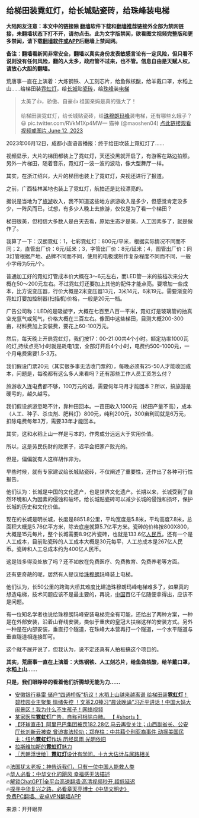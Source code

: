  <!-- 面包屑导航 --> <h2>给梯田装霓虹灯，给长城贴瓷砖，给珠峰装电梯</h2> <p class="notice"><b>大陆网友注意：本文中的链接除 <a href="https://github.com/bannedbook/fanqiang" >翻墙</a>软件下载和<a href="https://github.com/killgcd/justmysocks/blob/master/README.md">翻墙推荐</a>链接外全部为禁网链接，未翻墙状态下打不开，请勿点击。此为文字版禁闻，欲看图文视频完整版和更多禁闻，请下载<a href="https://github.com/bannedbook/fanqiang">翻墙软件或APP</a>后翻墙上禁闻网。</p><p>备注：翻墙看新闻非常安全，翻墙以真实身份发表敏感言论有一定风险，但只看不说则没有任何风险，翻的人太多，政府管不过来，也不管。信息自由是天赋人权，请放心大胆的翻墙。</b></p>  <div class="entry"> <p id="summary">荒唐事一直在上演着：大炼钢铁、人工刻芯片，给鱼做核酸，给羊戴口罩，水稻上山……给梯田装<a href="https://www.bannedbook.org/bnews/tag/%E9%9C%93%E8%99%B9%E7%81%AF/" class="st_tag internal_tag" rel="tag" title="标签 霓虹灯 下的日志">霓虹灯</a>，给<a href="https://www.bannedbook.org/bnews/tag/%e9%95%bf%e5%9f%8e/" class="st_tag internal_tag" rel="tag" title="标签 长城 下的日志">长城</a>贴<a href="https://www.bannedbook.org/bnews/tag/%E7%93%B7%E7%A0%96/" class="st_tag internal_tag" rel="tag" title="标签 瓷砖 下的日志">瓷砖</a>，给<a href="https://www.bannedbook.org/bnews/tag/%E7%8F%A0%E5%B3%B0/" class="st_tag internal_tag" rel="tag" title="标签 珠峰 下的日志">珠峰</a>装<a href="https://www.bannedbook.org/bnews/tag/%E7%94%B5%E6%A2%AF/" class="st_tag internal_tag" rel="tag" title="标签 电梯 下的日志">电梯</a></p> <blockquote><p>太美了👍，骄傲、自豪👍 祖国亲妈是真的强大了！</p> <p>给梯田装霓虹灯，给长城贴瓷砖，给<a href="https://www.bannedbook.org/bnews/tag/%e7%8f%a0%e7%a9%86%e6%9c%97%e7%8e%9b%e5%b3%b0/" class="st_tag internal_tag" rel="tag" title="标签 珠穆朗玛峰 下的日志">珠穆朗玛峰</a>装电梯，还有哪些幺蛾子？😃 pic.twitter.com/RVkM1Xp4MW— 猫神 (@maoshen04) <a href="https://twitter.com/maoshen04/status/1668326265022185472?ref_src=twsrc%5Etfw">点此链接观看视频或图片 June 12, 2023</a></p></blockquote> <p>2023年06月12日，成都小直语音播报：终于给田坎装上霓虹灯了……</p> <p>视频显示，大片的梯田都装上了霓虹灯，天还没黑就开启了，有游客在路边拍照。另外一片梯田，随着音乐，霓虹灯一波一波的波动，像大型舞厅一样。</p> <p>其实，在浙江绍兴，大片的梯田也装上了霓虹灯，央视还进行了报道。</p> <p>之前，广西桂林某地也装上了霓虹灯，航拍还是比较漂亮的。</p> <p>据说是当地为了<a href="https://www.bannedbook.org/bnews/tag/%e6%97%85%e6%b8%b8/" class="st_tag internal_tag" rel="tag" title="标签 旅游 下的日志">旅游</a>收入，我不知道这些地方旅游收入是多少，但感觉肯定没多少，一阵风而已，试想，有多少人晚上去旅游，仅仅是为了看一个梯田？</p> <p>梯田很美，但相信大多数人是白天去看，原始生态才是美，人工因素多了，就是做作了。</p> <p>我算了一下：汉朗霓虹：1，七彩霓虹灯：800元/平米，根据实际情况不同而不同；2，直管出厂价：6元/延米；3，字管出厂价：8元/延米；4，图管出厂价：同3灯管根据产地、品牌不同而不同，使用的电极或制作复杂程度不同而不同，一般小字母为5元/个。</p> <p>普通加工好的霓虹灯管成本价大概在3～6元左右，而LED管一米的按档次来分大概在50～200元左右。不过霓虹灯还要加上其他的配件才能点亮。要增加一些成本，比方说变压器，行价大概是2米变压器13元，3米14元，6米19元。需要渐变的霓虹灯要加控制器(扫描机)价格，一般是20元一档。</p> <p></p> <p>广告公司称：LED的是吸塑字，大概在七百至八百一平米，霓虹灯是玻璃管的抽真空充氩气或氖气，价格大概在三百左右。像图中这些梯田，目测大概200-300亩，材料费加上安装费，要花上60-100万元。</p> <p>然后，每天晚上开启霓虹灯，我们按17：00-21:00共4个小时。额定功率1000瓦的灯,持续点亮1小时就是耗电1度，全部灯开启4个小时，电费约500-1000元，一个月电费需要1.5-3万。</p> <p>我们假设门票20元（其实很多事无法收门票的），每晚必须有25-50人才能收回成本，问题是，每晚都有这么多人来看吗？还有那些工作人员工资怎么付？</p> <p>旅游收入连电费都不够，100万元的话，需要何年马月才能回本？所以，搞旅游是硬亏的，越久越亏。</p>  <p>我们假设旅游忽略不计，靠种田回本。一亩田收入1000元（梯田产量不高），成本（人工、种子、杀虫剂、肥料灯）800元，纯利200元，300亩利润就是6万元，扣除电费每年3万，需要33年才能回本。</p> <p>其实，这和水稻上山一样是亏本的，作秀成分远远大于实用价值。</p> <p>所以，这是劳民伤财的败家子，迟早会把家产败光的。</p> <p>但是，偏偏就有人这样胡作非为。</p> <p>早些时候，就有专家建议给长城贴瓷砖，不仅阐述了重要性，还作出了各种可行性报告。</p> <p>他们认为：长城是中国的文化遗产，也是世界文化遗产。长期以来，长城受到了自然环境和人为因素的侵蚀和破坏。给长城贴瓷砖可以减少长城的侵蚀和损坏，保护长城的历史和文化价值。</p> <p>现在的长城是明长城，长度是8851.8公里，平均宽度是5.8米，平均高度7.8米，总面积大概是5.76亿平方米，除去底座就算5.7亿平方米。瓷砖的价格按800X800，大概是15元每片，整个长城需要8.9亿片瓷砖，也就是133.6亿<a href="https://www.bannedbook.org/bnews/tag/%e4%ba%ba%e6%b0%91%e5%b8%81/" class="st_tag internal_tag" rel="tag" title="标签 人民币 下的日志">人民币</a>。还有一个是人工成本，目前贴瓷砖的人工成本大概是30元每平，人工总成本是267亿人民币。瓷砖和人工总成本约为400亿人民币。</p> <p>这是钱多得没处放了吗？还不如放在免费医疗、免费教育、免费养老等方面。</p>  <p>还有更奇葩的呢，居然有人提议给<a href="https://www.bannedbook.org/bnews/tag/%E7%8F%A0%E7%A9%86%E6%9C%97%E7%8E%9B/" class="st_tag internal_tag" rel="tag" title="标签 珠穆朗玛 下的日志">珠穆朗玛</a>峰装上电梯。</p> <p></p> <p>他们认为，长50公里的跨海大桥其难度比建造珠穆朗玛峰电梯难多了，如果真的想造电梯，技术问题应该不是最主要的，再说，<span class='wp_keywordlink_affiliate'><a href="https://www.bannedbook.org/" title="中国" target="_blank">中国</a></span>百亿千亿随便拿得出，应该不是问题。</p> <p>有一位知名学者也说给珠穆朗玛峰安装电梯完全有可能，还给出了两种方案，一种是在外部安装，沿着山脊线安装，类似于重庆的皇冠大扶梯这样的安装方式。另外一种是在内部安装，垂直打个隧道，在珠峰大本营再打一个隧道，一个水平隧道与垂直隧道相连接即可。</p> <p>这个就不展开说了，但我认为，说不定还真有人拍板搞这个项目的。</p> <p><strong>其实，荒唐事一直在上演着：大炼钢铁、人工刻芯片，给鱼做核酸，给羊戴口罩，水稻上山……</strong></p> <p><strong>只是，我们眼睁睁的看着他们折腾却无能为力……</strong></p> <!--<div id="taboola-mid-1"></div>--><ul class='op-related-articles' title='相关阅读'> <li><a href='https://www.bannedbook.org/bnews/bannedvideo/20230613/1896054.html' target='_blank'>安徽银行暴雷 储户“四通桥版”抗议！水稻上山越来越离谱 给梯田装<b>霓虹灯</b>！碧桂园业主聚集 情绪失控 ！文革2.0捧习“晨读晚诵”习近平讲话！中国大妈大闹景区！我为什么不生孩子！网络视频</a></li> <li><a href='https://www.bannedbook.org/bnews/bannedvideo/20230113/1835610.html' target='_blank'>某家医院<b>霓虹灯</b>广告，自称可根除白肺。 【 #shorts 】</a></li> <li><a href='https://www.bannedbook.org/bnews/bannedvideo/20210411/1523845.html' target='_blank'>【环球直击】阿里巴巴集团被罚182.28亿 马云再受关注；山西副省长、公安厅长刘新云被查 曾迫害法轮功；郑存柱：中共藉个别亚裔事件 动摇美国民主；纽约<b>霓虹灯</b>作坊 历经风雨 光明依旧</a></li> <li><a href='https://www.bannedbook.org/bnews/worldnews/usa/20190522/1131553.html' target='_blank'>拉斯维加斯的<b>霓虹灯</b>魅力</a></li> <li><a href='https://www.bannedbook.org/bnews/bblog/20171013/841004.html' target='_blank'>〖兲朝浮世绘〗<b>霓虹灯</b>设计有学问，十九大估计与尿路相关</a></li> </ul> <p class="texttj"> 🔥<a href="https://www.bannedbook.org/bnews/ssgc/20230219/1850782.html" target="_blank">法国犹太老板：神告诉我们，只有一位中国人能救人类</a><br/> 🔥<a href="https://www.bannedbook.org/bnews/comments/20220220/1694796.html" target="_blank">华人必看：中华文化的飓风 幸福感无法描述</a><br/> 🔥<a href="https://github.com/bannedbook/fanqiang/wiki/V2ray%E6%9C%BA%E5%9C%BA" target="_blank">解锁ChatGPT|全平台高速翻墙:高清视频秒开,超低延迟</a><br/> 🔥<a href="https://www.bannedbook.org/bnews/comments/20220808/1768773.html" target="_blank">探寻中华复兴之路，必看章天亮博士《中华文明史》</a><br/> <a href="https://github.com/bannedbook/fanqiang/wiki/%E7%A6%81%E9%97%BB%E7%BD%91%E5%AE%89%E5%8D%93%E7%BF%BB%E5%A2%99%E6%96%B0%E9%97%BBAPP" target="_blank">免费PC翻墙、安卓VPN翻墙APP</a><br/> </p> <p class="src-info">来源：开开眼界 </p><a name='sharetosocial'></a> <div style="margin-bottom:5px;padding-bottom:5px;clear:both"> <div id="archive-pix-1" class="banner-ads"> <!-- AuctionX Display platform tag START --> <div id="27602x728x90x621x_ADSLOT1" clicktrack="%%CLICK_URL_ESC%%"></div>  <!-- AuctionX Display platform tag END --> </div> <div id="archive-pix-2" class="banner-ads"> <!-- AuctionX Display platform tag START --> <div id="27556x300x250x621x_ADSLOT1" clicktrack="%%CLICK_URL_ESC%%" style="margin:0 auto;text-align:center"></div>  <!-- AuctionX Display platform tag END --> </div> </div>  <div id="archive-pix-1" class="banner-ads"> <!-- AuctionX Display platform tag START --> <div id="27603x728x90x621x_ADSLOT1" clicktrack="%%CLICK_URL_ESC%%"></div>  <!-- AuctionX Display platform tag END --> </div> </div><!--END ENTRY--> 
